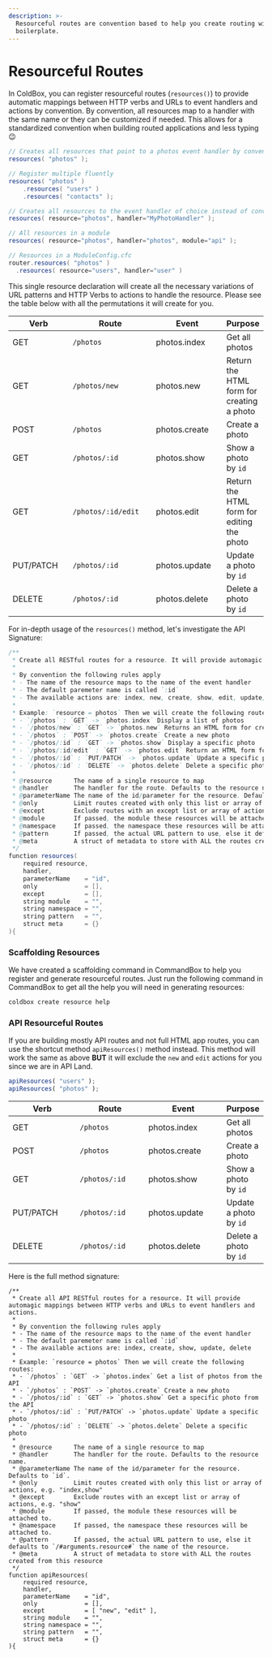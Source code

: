 ```yaml
---
description: >-
  Resourceful routes are convention based to help you create routing with less
  boilerplate.
---
```


# Resourceful Routes

In ColdBox, you can register resourceful routes (`resources()`) to provide automatic mappings between HTTP verbs and URLs to event handlers and actions by convention. By convention, all resources map to a handler with the same name or they can be customized if needed. This allows for a standardized convention when building routed applications and less typing :wink:

```java
// Creates all resources that point to a photos event handler by convention
resources( "photos" );

// Register multiple fluently
resources( "photos" )
    .resources( "users" )
    .resources( "contacts" );

// Creates all resources to the event handler of choice instead of convention
resources( resource="photos", handler="MyPhotoHandler" );

// All resources in a module
resources( resource="photos", handler="photos", module="api" );

// Resources in a ModuleConfig.cfc
router.resources( "photos" )
  .resources( resource="users", handler="user" )
```

This single resource declaration will create all the necessary variations of URL patterns and HTTP Verbs to actions to handle the resource. Please see the table below with all the permutations it will create for you.

<table><thead><tr><th width="150">Verb</th><th width="211.29008361235645">Route</th><th width="173.4138930709248">Event</th><th>Purpose</th></tr></thead><tbody><tr><td>GET</td><td><code>/photos</code></td><td>photos.index</td><td>Get all photos</td></tr><tr><td>GET</td><td><code>/photos/new</code></td><td>photos.new</td><td>Return the HTML form for creating a photo</td></tr><tr><td>POST</td><td><code>/photos</code></td><td>photos.create</td><td>Create a photo</td></tr><tr><td>GET</td><td><code>/photos/:id</code></td><td>photos.show</td><td>Show a photo by <code>id</code></td></tr><tr><td>GET</td><td><code>/photos/:id/edit</code></td><td>photos.edit</td><td>Return the HTML form for editing the photo</td></tr><tr><td>PUT/PATCH</td><td><code>/photos/:id</code></td><td>photos.update</td><td>Update a photo by <code>id</code></td></tr><tr><td>DELETE</td><td><code>/photos/:id</code></td><td>photos.delete</td><td>Delete a photo by <code>id</code></td></tr></tbody></table>

For in-depth usage of the `resources()` method, let's investigate the API Signature:

```java
/**
 * Create all RESTful routes for a resource. It will provide automagic mappings between HTTP verbs and URLs to event handlers and actions.
 *
 * By convention the following rules apply
 * - The name of the resource maps to the name of the event handler
 * - The default paremeter name is called `:id`
 * - The available actions are: index, new, create, show, edit, update, delete
 *
 * Example: `resource = photos` Then we will create the following routes:
 * - `/photos` : `GET` -> `photos.index` Display a list of photos
 * - `/photos/new` : `GET` -> `photos.new` Returns an HTML form for creating a new photo
 * - `/photos` : `POST` -> `photos.create` Create a new photo
 * - `/photos/:id` : `GET` -> `photos.show` Display a specific photo
 * - `/photos/:id/edit` : `GET` -> `photos.edit` Return an HTML form for editing a photo
 * - `/photos/:id` : `PUT/PATCH` -> `photos.update` Update a specific photo
 * - `/photos/:id` : `DELETE` -> `photos.delete` Delete a specific photo
 *
 * @resource      The name of a single resource to map
 * @handler       The handler for the route. Defaults to the resource name.
 * @parameterName The name of the id/parameter for the resource. Defaults to `id`.
 * @only          Limit routes created with only this list or array of actions, e.g. "index,show"
 * @except        Exclude routes with an except list or array of actions, e.g. "show"
 * @module        If passed, the module these resources will be attached to.
 * @namespace     If passed, the namespace these resources will be attached to.
 * @pattern       If passed, the actual URL pattern to use, else it defaults to `/#arguments.resource#` the name of the resource.
 * @meta          A struct of metadata to store with ALL the routes created from this resource
 */
function resources(
	required resource,
	handler,
	parameterName    = "id",
	only             = [],
	except           = [],
	string module    = "",
	string namespace = "",
	string pattern   = "",
	struct meta      = {}
){
```

### Scaffolding Resources

We have created a scaffolding command in CommandBox to help you register and generate resourceful routes. Just run the following command in CommandBox to get all the help you will need in generating resources:

```bash
coldbox create resource help
```

### API Resourceful Routes

If you are building mostly API routes and not full HTML app routes, you can use the shortcut method `apiResources()` method instead.  This method will work the same as above **BUT** it will exclude the `new` and `edit` actions for you since we are in API Land.

```javascript
apiResources( "users" );
apiResources( "photos" );
```

<table><thead><tr><th width="150">Verb</th><th width="154.28538283062645">Route</th><th width="173.4138930709248">Event</th><th>Purpose</th></tr></thead><tbody><tr><td>GET</td><td><code>/photos</code></td><td>photos.index</td><td>Get all photos</td></tr><tr><td>POST</td><td><code>/photos</code></td><td>photos.create</td><td>Create a photo</td></tr><tr><td>GET</td><td><code>/photos/:id</code></td><td>photos.show</td><td>Show a photo by <code>id</code></td></tr><tr><td>PUT/PATCH</td><td><code>/photos/:id</code></td><td>photos.update</td><td>Update a photo by <code>id</code></td></tr><tr><td>DELETE</td><td><code>/photos/:id</code></td><td>photos.delete</td><td>Delete a photo by <code>id</code></td></tr></tbody></table>

Here is the full method signature:

```cfscript
/**
 * Create all API RESTful routes for a resource. It will provide automagic mappings between HTTP verbs and URLs to event handlers and actions.
 *
 * By convention the following rules apply
 * - The name of the resource maps to the name of the event handler
 * - The default paremeter name is called `:id`
 * - The available actions are: index, create, show, update, delete
 *
 * Example: `resource = photos` Then we will create the following routes:
 * - `/photos` : `GET` -> `photos.index` Get a list of photos from the API
 * - `/photos` : `POST` -> `photos.create` Create a new photo
 * - `/photos/:id` : `GET` -> `photos.show` Get a specific photo from the API
 * - `/photos/:id` : `PUT/PATCH` -> `photos.update` Update a specific photo
 * - `/photos/:id` : `DELETE` -> `photos.delete` Delete a specific photo
 *
 * @resource      The name of a single resource to map
 * @handler       The handler for the route. Defaults to the resource name.
 * @parameterName The name of the id/parameter for the resource. Defaults to `id`.
 * @only          Limit routes created with only this list or array of actions, e.g. "index,show"
 * @except        Exclude routes with an except list or array of actions, e.g. "show"
 * @module        If passed, the module these resources will be attached to.
 * @namespace     If passed, the namespace these resources will be attached to.
 * @pattern       If passed, the actual URL pattern to use, else it defaults to `/#arguments.resource#` the name of the resource.
 * @meta          A struct of metadata to store with ALL the routes created from this resource
 */
function apiResources(
	required resource,
	handler,
	parameterName    = "id",
	only             = [],
	except           = [ "new", "edit" ],
	string module    = "",
	string namespace = "",
	string pattern   = "",
	struct meta      = {}
){
```

